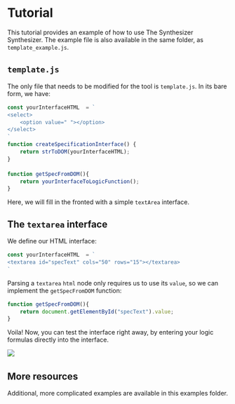 # Tutorial
This tutorial provides an example of how to use The Synthesizer Synthesizer.
The example file is also available in the same folder, as `template_example.js`.

## `template.js`
The only file that needs to be modified for the tool is `template.js`.
In its bare form, we have:

```js
const yourInterfaceHTML  = `
<select>
    <option value=" "></option>
</select>
`
function createSpecificationInterface() {
	return strToDOM(yourInterfaceHTML);
}

function getSpecFromDOM(){
    return yourInterfaceToLogicFunction();
}
```

Here, we will fill in the fronted with a simple `textArea` interface.

## The `textarea` interface
We define our HTML interface:
```js
const yourInterfaceHTML  = `
<textarea id="specText" cols="50" rows="15"></textarea>
`
```

Parsing a `textarea` `html` node only requires us to use its `value`, so we can implement the `getSpecFromDOM` function:
```js
function getSpecFromDOM(){
    return document.getElementById("specText").value;
}
```

Voila! Now, you can test the interface right away, by entering your logic formulas directly into the interface.

![](..\.github\tutorial_interface.png)

## More resources
Additional, more complicated examples are available in this examples folder.
